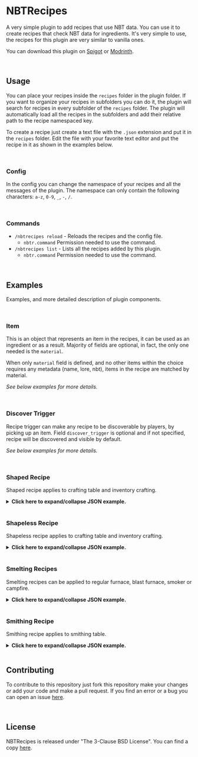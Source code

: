 # NBTRecipes
A very simple plugin to add recipes that use NBT data. You can use it to create recipes that check NBT data for ingredients.
It's very simple to use, the recipes for this plugin are very similar to vanilla ones.

You can download this plugin on [Spigot](https://www.spigotmc.org/resources/nbtrecipes.107230/) or [Modrinth](https://modrinth.com/plugin/nbtrecipes).

<br />

## Usage
You can place your recipes inside the `recipes` folder in the plugin folder.
If you want to organize your recipes in subfolders you can do it, the plugin will search for recipes in every subfolder of the `recipes` folder.
The plugin will automatically load all the recipes in the subfolders and add their relative path to the recipe namespaced key.


To create a recipe just create a text file with the `.json` extension and put it in the `recipes` folder.
Edit the file with your favorite text editor and put the recipe in it as shown in the examples below.

<br />

### Config
In the config you can change the namespace of your recipes and all the messages of the plugin.
The namespace can only contain the following characters: `a-z`, `0-9`, `_`, `-`, `/`.

<br />

### Commands
* `/nbtrecipes reload` - Reloads the recipes and the config file.
  * `nbtr.command` Permission needed to use the command.
* `/nbtrecipes list` - Lists all the recipes added by this plugin.
  * `nbtr.command` Permission needed to use the command.

<br />

## Examples
Examples, and more detailed description of plugin components.

<br />

### Item
This is an object that represents an item in the recipes, it can be used as an ingredient or as a result. Majority of fields are optional, in fact, the only one needed is the `material`.

When only `material` field is defined, and no other items within the choice requires any metadata (name, lore, nbt), items in the recipe are matched by material.

*See below examples for more details.*

<br />

### Discover Trigger
Recipe trigger can make any recipe to be discoverable by players, by picking up an item.
Field `discover_trigger` is optional and if not specified, recipe will be discovered and visible by default.

*See below examples for more details.*

<br />

### Shaped Recipe
Shaped recipe applies to crafting table and inventory crafting.

<details>
  <summary><b>Click here to expand/collapse JSON example.</b></summary>

```json5
{
  "type": "crafting_shaped",
  // Crafting pattern. Array must consist of either:
  // - two, two-character elements reflecting an inventory crafting grid.
  // - three, three-character elements reflecting a crafting table grid.
  "pattern": [
    "  D",
    " D ",
    "S  "
  ],
  // Key to the pattern.
  "key": {
    "S": [
      // Multiple item choices can be specified for one ingredient.
      // In case metadata (name/lore/nbt) is attached to an item, all choices are matched as EXACT.
      { "material": "stick" },
      { "material": "blaze_rod" }
    ],
    // 
    "D": { "material": "diamond" }
  },
  // Recipe result.
  "result": {
    "material": "diamond_sword",
    "amount": 1,
    "name": "Diagonally Crafter Diamond Sword",
    "lore": [
      "As the name suggests..."
    ],
    "nbt": "{CustomModelData: 2}"
  },
  // Recipe discover trigger. Optional.
  "discover_trigger": {
    // Items to be picked-up before this recipe is "discovered" by the player.
    "items": [
      { "material": "diamond" }
    ]
  }
}
```

Field `discover_trigger` is optional.

</details>

<br />

### Shapeless Recipe
Shapeless recipe applies to crafting table and inventory crafting.

<details>
  <summary><b>Click here to expand/collapse JSON example.</b></summary>

```json5
{
  "type": "crafting_shapeless",
  // Crafting ingredients.
  "ingredients": [
    // Multiple item choices can be specified for one ingredient.
    // In case metadata (name/lore/nbt) is attached to an item, all choices are matched as EXACT.
    [
      { "material": "oak_log" },
      { "material": "spruce_log" },
      { "material": "birch_log" },
      { "material": "jungle_log" },
      { "material": "acacia_log" },
      { "material": "dark_oak_log" },
      { "material": "mangrove_log" },
      { "material": "cherry_log" }
    ],
    { "material": "flint_and_steel" }
  ],
  // Recipe result.
  "result": { "material": "charcoal" },
  // Recipe discover trigger. Optional.
  "discover_trigger": {
    // Items to be picked-up before this recipe is "discovered" by the player.
    "items": [
      { "material": "oak_log" },
      { "material": "spruce_log" },
      { "material": "birch_log" },
      { "material": "jungle_log" },
      { "material": "acacia_log" },
      { "material": "dark_oak_log" },
      { "material": "mangrove_log" },
      { "material": "cherry_log" }
    ]
  }
}
```

Field `discover_trigger` is optional.

</details>

<br />

### Smelting Recipes
Smelting recipes can be applied to regular furnace, blast furnace, smoker or campfire.

<details>
  <summary><b>Click here to expand/collapse JSON example.</b></summary>

```json5
{
  // Recipe type. For furnace recipes you can use one of: [SMELTING, BLASTING, SMOKING, CAMPFIRE_COOKING]
  "type": "smelting",
  // Furnace input.
  "input": [
    // Multiple item choices can be specified for one ingredient.
    // In case metadata (name/lore/nbt) is attached to an item, all choices are matched as EXACT.
    { "material": "diamond_helmet" },
    { "material": "diamond_chestplate" },
    { "material": "diamond_leggings" },
    { "material": "diamond_boots" }
  ],
  // Recipe result.
  "result": { "material": "diamond" },
  // Experience to award player after taking smelting result. Optional.
  "experience": 0.7,
  // Time it takes to cook this recipe. Measured in ticks. Optional.
  "cooking_time": 200,
  // Recipe discover trigger. Optional.
  "discover_trigger": {
    // Items to be picked-up before this recipe is "discovered" by the player.
    "items": [
      { "material": "diamond_helmet" },
      { "material": "diamond_chestplate" },
      { "material": "diamond_leggings" },
      { "material": "diamond_boots" }
    ]
  }
}
```
All furnace recipe types follow the same schema.
- `smelting` - recipe for regular furnace.
- `blasting` - recipe for blast furnace.
- `smoking` - recipe for smoker.
- `campfire_cooking` - recipe for campfire.

Fields `experience`, `cooking_time` and `discover_trigger` are optional.

</details>

<br />

### Smithing Recipe
Smithing recipe applies to smithing table.

<details>
  <summary><b>Click here to expand/collapse JSON example.</b></summary>

```json5
{
  "type": "smithing",
  // Base item, you can think of it as an item which upgrades (could) be applied to. More than one item choice can be specified.
  "base": { "material": "netherite_sword" },
  // Template item, you can think of it as an upgrade which is applied to the base item. More than one item choice can be specified.
  // This field works only when running 1.20 or higher.
  "template": { "material": "blaze_powder" },
  // Addition item. For vanilla recipes, it's usually a trim material. More than one item choice can be specified.
  "addition": { "material": "nether_star" },
  // Recipe result.
  "result": {
    "material": "netherite_sword",
    "name": "Shiny Sword of the Nether",
    "nbt": "{CustomModelData: 5}"
  },
  // Recipe discover trigger. Optional.
  "discover_trigger": {
    // Items to be picked-up before this recipe is "discovered" by the player.
    "items": [
      { "material": "netherite_sword" },

    ]
  }
}
``` 

</details>

<br />

## Contributing

To contribute to this repository just fork this repository make your changes or add your code and make a pull request.
If you find an error or a bug you can open an issue [here](https://github.com/LoreSchaeffer/NBTRecipes/issues).

<br />

## License

NBTRecipes is released under "The 3-Clause BSD License". You can find a copy [here](https://github.com/LoreSchaeffer/NBTRecipes/blob/master/LICENSE).
